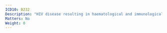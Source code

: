 ```yaml
---
ICD10: B232
Description: "HIV disease resulting in haematological and immunological abnormalities, not elsewhere classified"
Matters: No
Weight: 0
---
```

